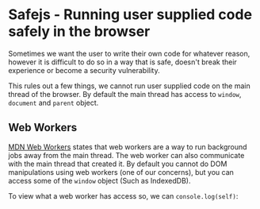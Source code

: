 # Safejs - Running user supplied code safely in the browser

Sometimes we want the user to write their own code for whatever reason, however it is difficult to do so in a way that is safe, doesn't break their experience or become a security vulnerability.

This rules out a few things, we cannot run user supplied code on the main thread of the browser. By default the main thread has access to `window`, `document` and `parent` object.

## Web Workers

[MDN Web Workers](https://developer.mozilla.org/en-US/docs/Web/API/Web_Workers_API/Using_web_workers) states that web workers are a way to run background jobs away from the main thread. The web worker can also communicate with the main thread that created it. By default you cannot do DOM manipulations using web workers (one of our concerns), but you can access some of the `window` object (Such as IndexedDB).

To view what a web worker has access so, we can `console.log(self)`:
